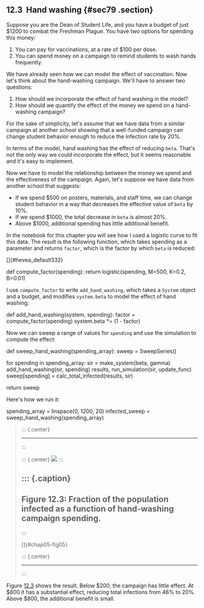 ﻿12.3  Hand washing {#sec79 .section}
------------------

Suppose you are the Dean of Student Life, and you have a budget of just
\$1200 to combat the Freshman Plague. You have two options for spending
this money:

1.  You can pay for vaccinations, at a rate of \$100 per dose.
2.  You can spend money on a campaign to remind students to wash hands
    frequently.

We have already seen how we can model the effect of vaccination. Now
let's think about the hand-washing campaign. We'll have to answer two
questions:

1.  How should we incorporate the effect of hand washing in the model?
2.  How should we quantify the effect of the money we spend on a
    hand-washing campaign?

For the sake of simplicity, let's assume that we have data from a
similar campaign at another school showing that a well-funded campaign
can change student behavior enough to reduce the infection rate by 20%.

In terms of the model, hand washing has the effect of reducing `beta`.
That's not the only way we could incorporate the effect, but it seems
reasonable and it's easy to implement.

Now we have to model the relationship between the money we spend and the
effectiveness of the campaign. Again, let's suppose we have data from
another school that suggests:

-   If we spend \$500 on posters, materials, and staff time, we can
    change student behavior in a way that decreases the effective value
    of `beta` by 10%.
-   If we spend \$1000, the total decrease in `beta` is almost 20%.
-   Above \$1000, additional spending has little additional benefit.

In the notebook for this chapter you will see how I used a logistic
curve to fit this data. The result is the following function, which
takes spending as a parameter and returns `factor`, which is the factor
by which `beta` is reduced:

[]{#hevea_default332}

def compute\_factor(spending): return logistic(spending, M=500, K=0.2,
B=0.01)

I use `compute_factor` to write `add_hand_washing`, which takes a
`System` object and a budget, and modifies `system.beta` to model the
effect of hand washing:

def add\_hand\_washing(system, spending): factor =
compute\_factor(spending) system.beta \*= (1 - factor)

Now we can sweep a range of values for `spending` and use the simulation
to compute the effect:

def sweep\_hand\_washing(spending\_array): sweep = SweepSeries()

for spending in spending\_array: sir = make\_system(beta, gamma)
add\_hand\_washing(sir, spending) results, run\_simulation(sir,
update\_func) sweep\[spending\] = calc\_total\_infected(results, sir)

return sweep

Here's how we run it:

spending\_array = linspace(0, 1200, 20) infected\_sweep =
sweep\_hand\_washing(spending\_array)

> ::: {.center}
>
> ------------------------------------------------------------------------
> :::
>
> ::: {.center}
> ![](ModSimPy017.png)
> :::
>
> ::: {.caption}
>   ---------------------------------------------------------------------------------------------------
>   Figure 12.3: Fraction of the population infected as a function of hand-washing campaign spending.
>   ---------------------------------------------------------------------------------------------------
> :::
>
> []{#chap05-fig05}
>
> ::: {.center}
>
> ------------------------------------------------------------------------
> :::

Figure [12.3](#chap05-fig05) shows the result. Below \$200, the campaign
has little effect. At \$800 it has a substantial effect, reducing total
infections from 46% to 20%. Above \$800, the additional benefit is
small.

